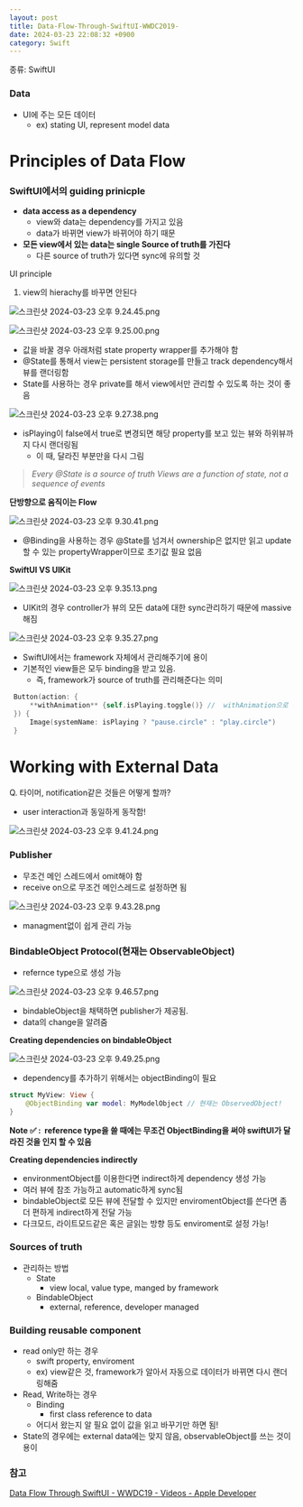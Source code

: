 ```yaml
---
layout: post
title: Data-Flow-Through-SwiftUI-WWDC2019-
date: 2024-03-23 22:08:32 +0900
category: Swift
---
```


종류: SwiftUI

### Data

- UI에 주는 모든 데이터
    - ex) stating UI, represent model data

# Principles of Data Flow

### SwiftUI에서의  guiding prinicple

- **data access as a dependency**
    - view와 data는 dependency를 가지고 있음
    - data가 바뀌면 view가 바뀌어야 하기 때문
- **모든 view에서 있는 data는 single Source of truth를 가진다**
    - 다른 source of truth가 있다면 sync에 유의할 것

UI principle

1. view의 hierachy를 바꾸면 안된다

![스크린샷 2024-03-23 오후 9.24.45.png](Data%20Flow%20Through%20SwiftUI(WWDC2019)%203ce71879ba174e8e9fd19e598fd37549/%25E1%2584%2589%25E1%2585%25B3%25E1%2584%258F%25E1%2585%25B3%25E1%2584%2585%25E1%2585%25B5%25E1%2586%25AB%25E1%2584%2589%25E1%2585%25A3%25E1%2586%25BA_2024-03-23_%25E1%2584%258B%25E1%2585%25A9%25E1%2584%2592%25E1%2585%25AE_9.24.45.png)

![스크린샷 2024-03-23 오후 9.25.00.png](Data%20Flow%20Through%20SwiftUI(WWDC2019)%203ce71879ba174e8e9fd19e598fd37549/%25E1%2584%2589%25E1%2585%25B3%25E1%2584%258F%25E1%2585%25B3%25E1%2584%2585%25E1%2585%25B5%25E1%2586%25AB%25E1%2584%2589%25E1%2585%25A3%25E1%2586%25BA_2024-03-23_%25E1%2584%258B%25E1%2585%25A9%25E1%2584%2592%25E1%2585%25AE_9.25.00.png)

- 값을 바꿀 경우 아래처럼 state property wrapper를 추가해야 함
- @State를 통해서 view는 persistent storage를 만들고 track dependency해서 뷰를 랜더링함
- State를 사용하는 경우 private를 해서 view에서만 관리할 수 있도록 하는 것이 좋음

![스크린샷 2024-03-23 오후 9.27.38.png](Data%20Flow%20Through%20SwiftUI(WWDC2019)%203ce71879ba174e8e9fd19e598fd37549/%25E1%2584%2589%25E1%2585%25B3%25E1%2584%258F%25E1%2585%25B3%25E1%2584%2585%25E1%2585%25B5%25E1%2586%25AB%25E1%2584%2589%25E1%2585%25A3%25E1%2586%25BA_2024-03-23_%25E1%2584%258B%25E1%2585%25A9%25E1%2584%2592%25E1%2585%25AE_9.27.38.png)

- isPlaying이 false에서 true로 변경되면 해당 property를 보고 있는 뷰와 하위뷰까지 다시 랜더링됨
    - 이 때, 달라진 부분만을 다시 그림

> *Every @State is a source of truth
Views are a function of state, not a sequence of events*
> 

**단방향으로 움직이는 Flow**

![스크린샷 2024-03-23 오후 9.30.41.png](Data%20Flow%20Through%20SwiftUI(WWDC2019)%203ce71879ba174e8e9fd19e598fd37549/%25E1%2584%2589%25E1%2585%25B3%25E1%2584%258F%25E1%2585%25B3%25E1%2584%2585%25E1%2585%25B5%25E1%2586%25AB%25E1%2584%2589%25E1%2585%25A3%25E1%2586%25BA_2024-03-23_%25E1%2584%258B%25E1%2585%25A9%25E1%2584%2592%25E1%2585%25AE_9.30.41.png)

- @Binding을 사용하는 경우 @State를 넘겨서 ownership은 없지만 읽고 update할 수 있는 propertyWrapper이므로 초기값 필요 없음

**SwiftUI VS UIKit**

![스크린샷 2024-03-23 오후 9.35.13.png](Data%20Flow%20Through%20SwiftUI(WWDC2019)%203ce71879ba174e8e9fd19e598fd37549/%25E1%2584%2589%25E1%2585%25B3%25E1%2584%258F%25E1%2585%25B3%25E1%2584%2585%25E1%2585%25B5%25E1%2586%25AB%25E1%2584%2589%25E1%2585%25A3%25E1%2586%25BA_2024-03-23_%25E1%2584%258B%25E1%2585%25A9%25E1%2584%2592%25E1%2585%25AE_9.35.13.png)

- UIKit의 경우 controller가 뷰의 모든 data에 대한 sync관리하기 때문에 massive해짐

![스크린샷 2024-03-23 오후 9.35.27.png](Data%20Flow%20Through%20SwiftUI(WWDC2019)%203ce71879ba174e8e9fd19e598fd37549/%25E1%2584%2589%25E1%2585%25B3%25E1%2584%258F%25E1%2585%25B3%25E1%2584%2585%25E1%2585%25B5%25E1%2586%25AB%25E1%2584%2589%25E1%2585%25A3%25E1%2586%25BA_2024-03-23_%25E1%2584%258B%25E1%2585%25A9%25E1%2584%2592%25E1%2585%25AE_9.35.27.png)

- SwiftUI에서는 framework 자체에서 관리해주기에 용이
- 기본적인 view들은 모두 binding을 받고 있음.
    - 즉, framework가 source of truth를 관리해준다는 의미

```swift
 Button(action: {
	 **withAnimation** {self.isPlaying.toggle()} //  withAnimation으로 쉽게 애니메이션 줄 수 있음
 }) {
	 Image(systemName: isPlaying ? "pause.circle" : "play.circle")
 }
```

# Working with External Data

Q. 타이머, notification같은 것들은 어떻게 할까?

- user interaction과 동일하게 동작함!

![스크린샷 2024-03-23 오후 9.41.24.png](Data%20Flow%20Through%20SwiftUI(WWDC2019)%203ce71879ba174e8e9fd19e598fd37549/%25E1%2584%2589%25E1%2585%25B3%25E1%2584%258F%25E1%2585%25B3%25E1%2584%2585%25E1%2585%25B5%25E1%2586%25AB%25E1%2584%2589%25E1%2585%25A3%25E1%2586%25BA_2024-03-23_%25E1%2584%258B%25E1%2585%25A9%25E1%2584%2592%25E1%2585%25AE_9.41.24.png)

### Publisher

- 무조건 메인 스레드에서 omit해야 함
- receive on으로 무조건 메인스레드로 설정하면 됨

![스크린샷 2024-03-23 오후 9.43.28.png](Data%20Flow%20Through%20SwiftUI(WWDC2019)%203ce71879ba174e8e9fd19e598fd37549/%25E1%2584%2589%25E1%2585%25B3%25E1%2584%258F%25E1%2585%25B3%25E1%2584%2585%25E1%2585%25B5%25E1%2586%25AB%25E1%2584%2589%25E1%2585%25A3%25E1%2586%25BA_2024-03-23_%25E1%2584%258B%25E1%2585%25A9%25E1%2584%2592%25E1%2585%25AE_9.43.28.png)

- managment없이 쉽게 관리 가능

### BindableObject Protocol(현재는 ObservableObject)

- refernce type으로 생성 가능

![스크린샷 2024-03-23 오후 9.46.57.png](Data%20Flow%20Through%20SwiftUI(WWDC2019)%203ce71879ba174e8e9fd19e598fd37549/%25E1%2584%2589%25E1%2585%25B3%25E1%2584%258F%25E1%2585%25B3%25E1%2584%2585%25E1%2585%25B5%25E1%2586%25AB%25E1%2584%2589%25E1%2585%25A3%25E1%2586%25BA_2024-03-23_%25E1%2584%258B%25E1%2585%25A9%25E1%2584%2592%25E1%2585%25AE_9.46.57.png)

- bindableObject을 채택하면 publisher가 제공됨.
- data의 change을 알려줌

**Creating dependencies on bindableObject**

![스크린샷 2024-03-23 오후 9.49.25.png](Data%20Flow%20Through%20SwiftUI(WWDC2019)%203ce71879ba174e8e9fd19e598fd37549/%25E1%2584%2589%25E1%2585%25B3%25E1%2584%258F%25E1%2585%25B3%25E1%2584%2585%25E1%2585%25B5%25E1%2586%25AB%25E1%2584%2589%25E1%2585%25A3%25E1%2586%25BA_2024-03-23_%25E1%2584%258B%25E1%2585%25A9%25E1%2584%2592%25E1%2585%25AE_9.49.25.png)

- dependency를 추가하기 위해서는 objectBinding이 필요

```swift
struct MyView: View {
	@ObjectBinding var model: MyModelObject // 현재는 ObservedObject!
}
```

**Note ✅ :  reference type을 쓸 때에는 무조건 ObjectBinding을 써야 swiftUI가 달라진 것을 인지 할 수 있음**

**Creating dependencies indirectly**

- environmentObject를 이용한다면 indirect하게 dependency 생성 가능
- 여러 뷰에 참조 가능하고 automatic하게 sync됨
- bindableObject로 모든 뷰에 전달할 수 있지만 enviromentObject를 쓴다면 좀 더 편하게 indirect하게 전달 가능
- 다크모드, 라이트모드같은 혹은 글읽는 방향 등도 enviroment로 설정 가능!

### Sources of truth

- 관리하는 방법
    - State
        - view local, value type, manged by framework
    - BindableObject
        - external, reference, developer managed

### Building reusable component

- read only만 하는 경우
    - swift property, enviroment
    - ex) view같은 것, framework가 알아서 자동으로 데이터가 바뀌면 다시 랜더링해줌
- Read, Write하는 경우
    - Binding
        - first class reference to data
    - 어디서 왔는지 알 필요 없이 값을 읽고 바꾸기만 하면 됨!
- State의 경우에는 external data에는 맞지 않음, observableObject를 쓰는 것이 용이

### 참고

[Data Flow Through SwiftUI - WWDC19 - Videos - Apple Developer](https://developer.apple.com/videos/play/wwdc2019/226/)